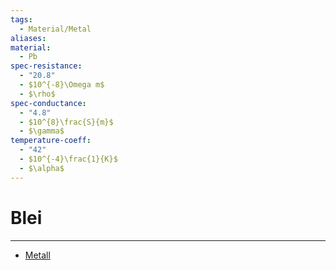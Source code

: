 ```yaml
---
tags:
  - Material/Metal
aliases: 
material:
  - Pb
spec-resistance:
  - "20.8"
  - $10^{-8}\Omega m$
  - $\rho$
spec-conductance:
  - "4.8"
  - $10^{8}\frac{S}{m}$
  - $\gamma$
temperature-coeff:
  - "42"
  - $10^{-4}\frac{1}{K}$
  - $\alpha$
---
```


# Blei

---

- [Metall](../../Chemie/Metallbindung.md)
